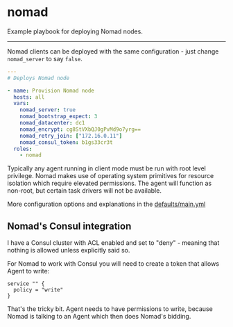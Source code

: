 # nomad

Example playbook for deploying Nomad nodes.

---

Nomad clients can be deployed with the same configuration - just change `nomad_server` to say `false`.

```yml
---
# Deploys Nomad node

- name: Provision Nomad node
  hosts: all
  vars:
    nomad_server: true
    nomad_bootstrap_expect: 3
    nomad_datacenter: dc1
    nomad_encrypt: cg8StVXbQJ0gPvMd9o7yrg==
    nomad_retry_join: ["172.16.0.11"]
    nomad_consul_token: b1gs33cr3t
  roles:
    - nomad
```

Typically any agent running in client mode must be run with root level privilege. Nomad makes use of operating system primitives for resource isolation which require elevated permissions. The agent will function as non-root, but certain task drivers will not be available.

More configuration options and explanations in the [defaults/main.yml](/nomad/defaults/main.yml)

## Nomad's Consul integration

I have a Consul cluster with ACL enabled and set to "deny" - meaning that nothing is allowed unless explicitly said so.

For Nomad to work with Consul you will need to create a token that allows Agent to write:

```hcl
service "" {
  policy = "write"
}
```

That's the tricky bit. Agent needs to have permissions to write, because Nomad is talking to an Agent which then does Nomad's bidding.
